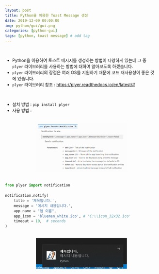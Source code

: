 ```yaml
---
layout: post
title: Python을 이용한 Toast Message 생성
date: 2019-12-09 00:00:00
img: python/gui/gui.png
categories: [python-gui] 
tags: [python, toast message] # add tag
---
```


<br>

- Python을 이용하여 토스트 메시지를 생성하는 방법이 다양하게 있는데 그 중 `plyer` 라이브러리를 사용하는 방법에 대하여 알아보도록 하겠습니다.
- `plyer` 라이브러리의 장점은 여러 OS를 지원하기 때문에 코드 재사용성이 좋은 것에 있습니다.
- `plyer` 라이브러리 참조 : https://plyer.readthedocs.io/en/latest/#

<br>

- 설치 방법 : `pip install plyer`
- 사용 방법 :

<br>
<center><img src="../assets/img/python/gui/plyer/0.png" alt="Drawing" style="width: 300px;"/></center>
<br> 

```python
from plyer import notification

notification.notify(
    title = '제목입니다.',
    message = '메시지 내용입니다.',
    app_name = "앱 이름",
    app_icon = 'bluemen_white.ico', # 'C:\\icon_32x32.ico'
    timeout = 10,  # seconds
)
```

<br>
<center><img src="../assets/img/python/gui/plyer/1.png" alt="Drawing" style="width: 300px;"/></center>
<br> 
